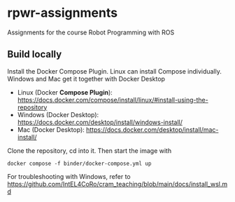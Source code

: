 # rpwr-assignments
Assignments for the course Robot Programming with ROS

## Build locally

Install the Docker Compose Plugin. Linux can install Compose individually. Windows and Mac get it together with Docker Desktop
* Linux (Docker **Compose Plugin**): https://docs.docker.com/compose/install/linux/#install-using-the-repository
* Windows (Docker Desktop): https://docs.docker.com/desktop/install/windows-install/
* Mac (Docker Desktop): https://docs.docker.com/desktop/install/mac-install/

Clone the repository, cd into it. Then start the image with 
```
docker compose -f binder/docker-compose.yml up
```
For troubleshooting with Windows, refer to https://github.com/IntEL4CoRo/cram_teaching/blob/main/docs/install_wsl.md
